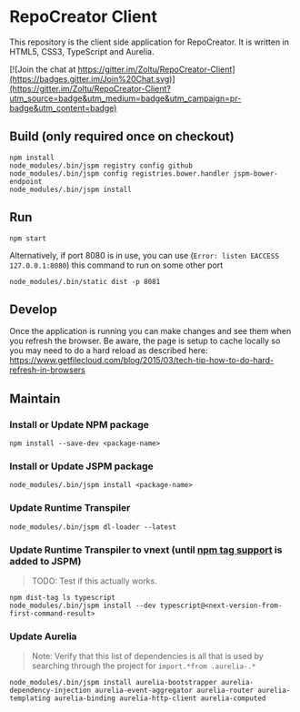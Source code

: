 # RepoCreator Client
This repository is the client side application for RepoCreator.  It is written in HTML5, CSS3, TypeScript and Aurelia.

[![Join the chat at https://gitter.im/Zoltu/RepoCreator-Client](https://badges.gitter.im/Join%20Chat.svg)](https://gitter.im/Zoltu/RepoCreator-Client?utm_source=badge&utm_medium=badge&utm_campaign=pr-badge&utm_content=badge)

## Build (only required once on checkout)
```
npm install
node_modules/.bin/jspm registry config github
node_modules/.bin/jspm config registries.bower.handler jspm-bower-endpoint
node_modules/.bin/jspm install
```

## Run
```
npm start
```
Alternatively, if port 8080 is in use, you can use (`Error: listen EACCESS 127.0.0.1:8080`) this command to run on some other port
```
node_modules/.bin/static dist -p 8081
```

## Develop
Once the application is running you can make changes and see them when you refresh the browser.  Be aware, the page is setup to cache locally so you may need to do a hard reload as described here: https://www.getfilecloud.com/blog/2015/03/tech-tip-how-to-do-hard-refresh-in-browsers

## Maintain

### Install or Update NPM package
```
npm install --save-dev <package-name>
```

### Install or Update JSPM package
```
node_modules/.bin/jspm install <package-name>
```

### Update Runtime Transpiler
```
node_modules/.bin/jspm dl-loader --latest
```

### Update Runtime Transpiler to vnext (until [npm tag support](https://github.com/jspm/npm/issues/61) is added to JSPM)
> TODO: Test if this actually works.

```
npm dist-tag ls typescript
node_modules/.bin/jspm install --dev typescript@<next-version-from-first-command-result>
```

### Update Aurelia
> Note: Verify that this list of dependencies is all that is used by searching through the project for `import.*from .aurelia-.*`

```
node_modules/.bin/jspm install aurelia-bootstrapper aurelia-dependency-injection aurelia-event-aggregator aurelia-router aurelia-templating aurelia-binding aurelia-http-client aurelia-computed
```

